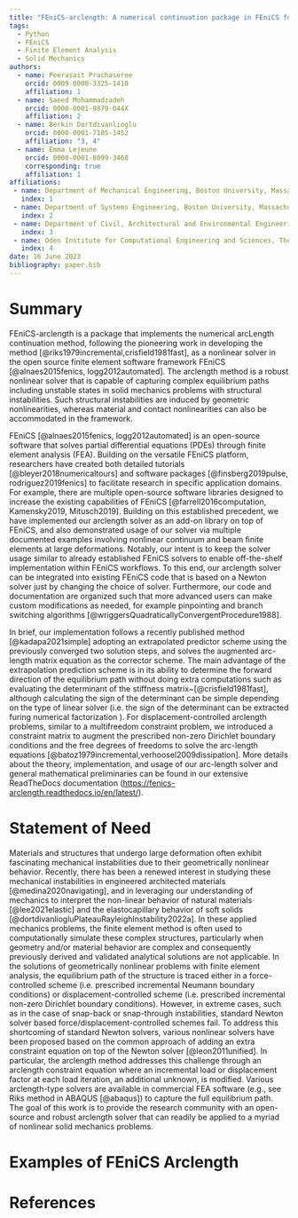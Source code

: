 ```yaml
---
title: "FEniCS-arclength: A numerical continuation package in FEniCS for nonlinear problems in solid mechanics"
tags:
  - Python
  - FEniCS
  - Finite Element Analysis
  - Solid Mechanics
authors:
  - name: Peerasait Prachaseree
    orcid: 0009-0000-3325-1410
    affiliation: 1 
  - name: Saeed Mohammadzadeh
    orcid: 0000-0001-9879-044X
    affiliation: 2
  - name: Berkin Dortdivanlioglu
    orcid: 0000-0001-7105-1452
    affiliation: "3, 4"
  - name: Emma Lejeune
    orcid: 0000-0001-8099-3468
    corresponding: true
    affiliation: 1
affiliations:
 - name: Department of Mechanical Engineering, Boston University, Massachusetts, the United States of America
   index: 1
 - name: Department of Systems Engineering, Boston University, Massachusetts, the United States of America
   index: 2
 - name: Department of Civil, Architectural and Environmental Engineering, The University of Texas at Austin, Austin, the United States of America
   index: 3
 - name: Oden Institute for Computational Engineering and Sciences, The University of Texas at Austin, Austin, the United States of America
   index: 4
date: 16 June 2023
bibliography: paper.bib
---
```


# Summary

FEniCS-arclength is a package that implements the numerical arcLength continuation method, following the pioneering work in developing the method [@riks1979incremental,crisfield1981fast], as a nonlinear solver in the open source finite element software framework FEniCS [@alnaes2015fenics, logg2012automated]. The arclength method is a robust nonlinear solver that is capable of capturing complex equilibrium paths including unstable states in solid mechanics problems with structural instabilities.
Such structural instabilities are induced by geometric nonlinearities, whereas material and contact nonlinearities can also be accommodated in the framework. 

FEniCS [@alnaes2015fenics, logg2012automated] is an open-source software that solves partial differential equations (PDEs) through finite element analysis (FEA). Building on the versatile FEniCS platform, researchers have created both detailed tutorials [@bleyer2018numericaltours] and software packages [@finsberg2019pulse, rodriguez2019fenics] to facilitate research in specific application domains. For example, there are multiple open-source software libraries designed to increase the existing capabilities of FEniCS [@farrell2016computation, Kamensky2019, Mitusch2019]. Building on this established precedent, we have implemented our arclength solver as an add-on library on top of FEniCS, and also demonstrated usage of our solver via multiple documented examples involving nonlinear continuum and beam finite elements at large deformations. Notably, our intent is to keep the solver usage similar to already established FEniCS solvers to enable off-the-shelf implementation within FEniCS workflows. To this end, our arclength solver can be integrated into existing FEniCS code that is based on a Newton solver just by changing the choice of solver. Furthermore, our code and documentation are organized such that more advanced users can make custom modifications as needed, for example pinpointing and branch switching algorithms [@wriggersQuadraticallyConvergentProcedure1988]. 

In brief, our implementation follows a recently published method [@kadapa2021simple] adopting an extrapolated predictor scheme using the previously converged two solution steps, and solves the augmented arc-length matrix equation as the corrector scheme. The main advantage of the extrapolation prediction scheme is in its ability to determine the forward direction of the equilibrium path without doing extra computations such as evaluating the determinant of the stiffness matrix~[@crisfield1981fast], although calculating the sign of the determinant can be simple depending on the type of linear solver (i.e. the sign of the determinant can be extracted furing numerical factorization ). For displacement-controlled arclength problems, similar to a multifreedom constraint problem, we introduced a constraint matrix to augment the prescribed non-zero Dirichlet boundary conditions and the free degrees of freedoms to solve the arc-length equations [@batoz1979incremental,verhoosel2009dissipation]. More details about the theory, implementation, and usage of our arc-length solver and general mathematical preliminaries can be found in our extensive ReadTheDocs documentation (<https://fenics-arclength.readthedocs.io/en/latest/>). 

# Statement of Need
Materials and structures that undergo large deformation often exhibit fascinating mechanical instabilities due to their geometrically nonlinear behavior. Recently, there has been a renewed interest in studying these mechanical instabilities in engineered architected materials [@medina2020navigating], and in leveraging our understanding of mechanics to interpret the non-linear behavior of natural materials [@lee2021elastic] and the elastocapillary behavior of soft solids [@dortdivanliogluPlateauRayleighInstability2022a]. In these applied mechanics problems, the finite element method is often used to computationally simulate these complex structures, particularly when geometry and/or material behavior are complex and consequently previously derived and validated analytical solutions are not applicable. In the solutions of geometrically nonlinear problems with finite element analysis, the equilibrium path of the structure is traced either in a force-controlled scheme (i.e. prescribed incremental Neumann boundary conditions) or displacement-controlled scheme (i.e. prescribed incremental non-zero Dirichlet boundary conditions). However, in extreme cases, such as in the case of snap-back or snap-through instabilities, standard Newton solver based force/displacement-controlled schemes fail. To address this shortcoming of standard Newton solvers, various nonlinear solvers have been proposed based on the common approach of adding an extra constraint equation on top of the Newton solver [@leon2011unified]. In particular, the arclength method addresses this challenge through an arclength constraint equation where an incremental load or displacement factor at each load iteration, an additional unknown, is modified. Various arclength-type solvers are available in commercial FEA software (e.g., see Riks method in ABAQUS [@abaqus]) to capture the full equilibrium path. The goal of this work is to provide the research community with an open-source and robust arclength solver that can readily be applied to a myriad of nonlinear solid mechanics problems.

# Examples of FEniCS Arclength

# References

